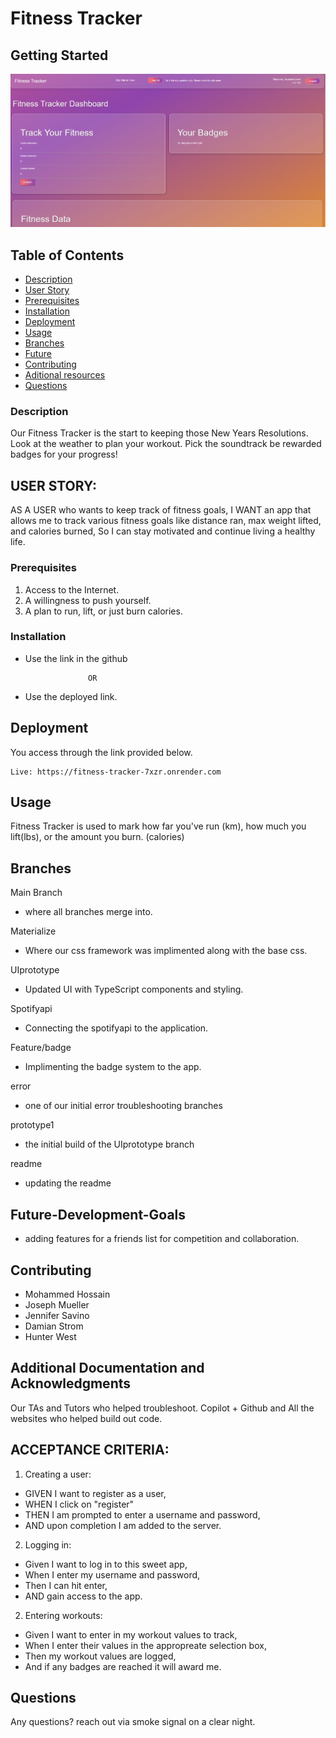 # Fitness Tracker

##  Getting Started

<img src="Project2_Fitness_Tracker\client\src\assets\READMEImage.png" alt="screenshot" />

## Table of Contents
  - [Description](#description)
  - [User Story](#user-story)
  - [Prerequisites](#prerequisites)
  - [Installation](#installation)
  - [Deployment](#deployment)
  - [Usage](#usage)
  - [Branches](#branches)
  - [Future](#future-development-goals)
  - [Contributing](#contributing)
  - [Aditional resources](#additional-documentation-and-acknowledgments)
  - [Questions](#questions)

 ### Description
   Our Fitness Tracker is the start to keeping those New Years Resolutions. Look at the weather to plan your workout. Pick the soundtrack be rewarded badges for your progress!

## USER STORY:

AS A USER who wants to keep track of fitness goals,
I WANT an app that allows me to track various fitness goals like distance ran, max weight lifted, and calories burned, So I can stay motivated and continue
living a healthy life.

### Prerequisites

1. Access to the Internet.
2. A willingness to push yourself.
3. A plan to run, lift, or just burn calories.


### Installation

* Use the link in the github

                    OR

* Use the deployed link.

##  Deployment

You access through the link provided below. 

    Live: https://fitness-tracker-7xzr.onrender.com
   
## Usage

Fitness Tracker is used to mark how far you've run (km), how much you lift(lbs), or the amount you burn. (calories)

## Branches

 Main Branch
 * where all branches merge into.

 Materialize
 * Where our css framework was implimented along with the base css.

 UIprototype
 * Updated UI with TypeScript components and styling.

 Spotifyapi
 * Connecting the spotifyapi to the application.

 Feature/badge
 * Implimenting the badge system to the app.

 error
 * one of our initial error troubleshooting branches

 prototype1
 * the initial build of the UIprototype branch

 readme
 * updating the readme



## Future-Development-Goals
 * adding features for a friends list for competition and collaboration.

## Contributing

 * Mohammed Hossain
 * Joseph Mueller
 * Jennifer Savino
 * Damian Strom
 * Hunter West

##  Additional Documentation and Acknowledgments

   Our TAs and Tutors who helped troubleshoot.
   Copilot + Github and All the websites who helped build out code.


## ACCEPTANCE CRITERIA:

1. Creating a user:
  * GIVEN I want to register as a user,
  * WHEN I click on "register"
  * THEN I am prompted to enter a username and password,
  * AND upon completion I am added to the server.

2. Logging in:
  * Given I want to log in to this sweet app,
  * When I enter my username and password,
  * Then I can hit enter,
  * AND gain access to the app.

2. Entering workouts:
  * Given I want to enter in my workout values to track,
  * When I enter their values in the appropreate selection box,
  * Then my workout values are logged,
  * And if any badges are reached it will award me.

  ## Questions

  Any questions? reach out via smoke signal on a clear night.